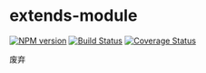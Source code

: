 # extends-module
[![NPM version](https://img.shields.io/npm/v/extends-module.svg?style=flat-square)](https://www.npmjs.com/package/extends-module)
[![Build Status](https://travis-ci.org/KingNigel/extends-module.svg?branch=master)](https://travis-ci.org/KingNigel/extends-module)
[![Coverage Status](https://coveralls.io/repos/github/KingNigel/extends-module/badge.svg?branch=master)](https://coveralls.io/github/KingNigel/extends-module?branch=master)

废弃

